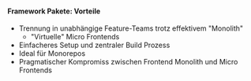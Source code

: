 #### Framework Pakete: Vorteile

- Trennung in unabhängige Feature-Teams trotz effektivem "Monolith"
  - "Virtuelle" Micro Frontends
- Einfacheres Setup und zentraler Build Prozess
- Ideal für Monorepos
- Pragmatischer Kompromiss zwischen Frontend Monolith und Micro Frontends
